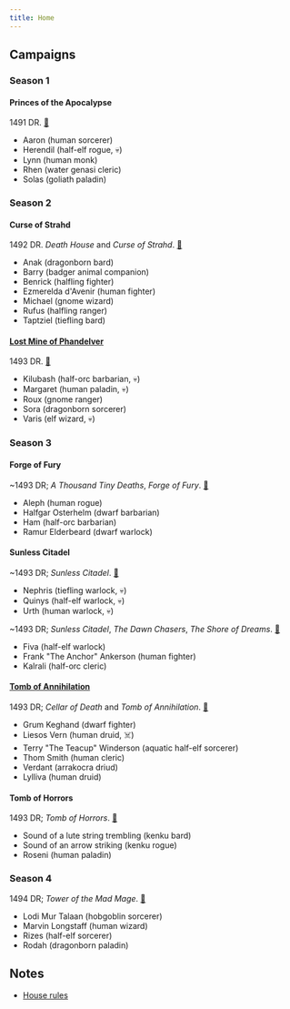 ```yaml
---
title: Home
---
```


## Campaigns

### Season 1

#### Princes of the Apocalypse

1491 DR. [🎲](/ "Sam, 2016-2017")

* Aaron (human sorcerer)
* Herendil (half-elf rogue, 💀)
* Lynn (human monk)
* Rhen (water genasi cleric)
* Solas (goliath paladin)

### Season 2

#### Curse of Strahd

1492 DR. _Death House_ and _Curse of Strahd_. [🎲](/ "Sam, April 2017 to May 2018")

* Anak (dragonborn bard)
* Barry (badger animal companion)
* Benrick (halfling fighter)
* Ezmerelda d'Avenir (human fighter)
* Michael (gnome wizard)
* Rufus (halfling ranger)
* Taptziel (tiefling bard)

#### [Lost Mine of Phandelver][lmop]

1493 DR. [🎲](/ "Sam, March 2018 to May 2018")

* Kilubash (half-orc barbarian, 💀)
* Margaret (human paladin, 💀)
* Roux (gnome ranger)
* Sora (dragonborn sorcerer)
* Varis (elf wizard, 💀)

### Season 3

#### Forge of Fury

~1493 DR; _A Thousand Tiny Deaths_, _Forge of Fury_. [🐉](/ "Vic, July 2018")

* Aleph (human rogue)
* Halfgar Osterhelm (dwarf barbarian)
* Ham (half-orc barbarian)
* Ramur Elderbeard (dwarf warlock)

#### Sunless Citadel

~1493 DR; _Sunless Citadel_. [🎲](/ "Sam, July 2018")

* Nephris (tiefling warlock, 💀)
* Quinys (half-elf warlock, 💀)
* Urth (human warlock, 💀)

~1493 DR; _Sunless Citadel_, _The Dawn Chasers_, _The Shore of Dreams_. [🎲](/ "Sam, July 2018 to September 2018")

* Fiva (half-elf warlock)
* Frank "The Anchor" Ankerson (human fighter)
* Kalrali (half-orc cleric)

#### [Tomb of Annihilation][toa]

1493 DR; _Cellar of Death_ and _Tomb of Annihilation_. [🎲](/ "Sam Clements, October 2018 onwards")

* Grum Keghand (dwarf fighter)
* Liesos Vern (human druid, ☠️)
* Terry "The Teacup" Winderson (aquatic half-elf sorcerer)
* Thom Smith (human cleric)
* Verdant (arrakocra driud)
* Lylliva (human druid)

#### Tomb of Horrors

1493 DR; _Tomb of Horrors_. [🎲](/ "Sam Clements, November 2018")

* Sound of a lute string trembling (kenku bard)
* Sound of an arrow striking (kenku rogue)
* Roseni (human paladin)

### Season 4

1494 DR; _Tower of the Mad Mage_. [🎲](/ "Sam Clements, March 2019")

* Lodi Mur Talaan (hobgoblin sorcerer)
* Marvin Longstaff (human wizard)
* Rizes (half-elf sorcerer)
* Rodah (dragonborn paladin)

## Notes

* [House rules][house-rules]

[lmop]: lost-mine-of-phandelver.md
[toa]: tomb-of-annihilation.md
[tftyp]: tales-from-the-yawning-portal.md
[house-rules]: house-rules.md
